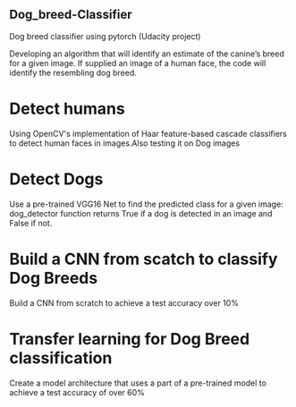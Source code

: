 ## Dog_breed-Classifier
Dog breed classifier using pytorch (Udacity project)

Developing an algorithm that will identify an estimate of the canine’s breed for a given image. If supplied an image of a human face, the code will identify the resembling dog breed. 

# Detect humans
Using OpenCV's implementation of Haar feature-based cascade classifiers to detect human faces in images.Also testing it on Dog images

# Detect Dogs
Use a pre-trained VGG16 Net to find the predicted class for a given image: dog_detector function returns True if a dog is detected in an image and False if not.

# Build a CNN from scatch to classify Dog Breeds
Build a CNN from scratch to achieve a test accuracy over 10%

# Transfer learning for Dog Breed classification
Create a model architecture that uses a part of a pre-trained model to achieve a test accuracy of over 60%




